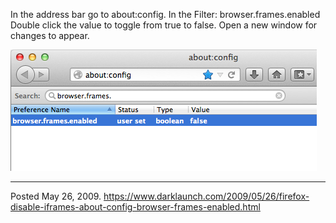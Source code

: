 In the address bar go to about:config.
In the Filter: browser.frames.enabled
Double click the value to toggle from true to false.
Open a new window for changes to appear.

<img alt="" src="/img/uploads/2013-06/firefox-disable-iframes.png" />

---


Posted May 26, 2009.
https://www.darklaunch.com/2009/05/26/firefox-disable-iframes-about-config-browser-frames-enabled.html